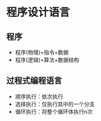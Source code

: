 # 程序设计语言

## 程序
- 程序(物理)=指令+数据
- 程序(逻辑)=算法+数据结构

## 过程式编程语言
- 顺序执行：依次执行
- 选择执行：仅执行其中的一个分支
- 循环执行：将整个循环体执行n次
